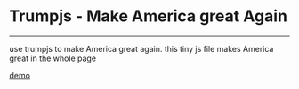 # Trumpjs - Make America great Again

---

use trumpjs to make America great again.
this tiny js file makes America great in the whole page

[demo](https://thehuijb.github.io/trump-js)